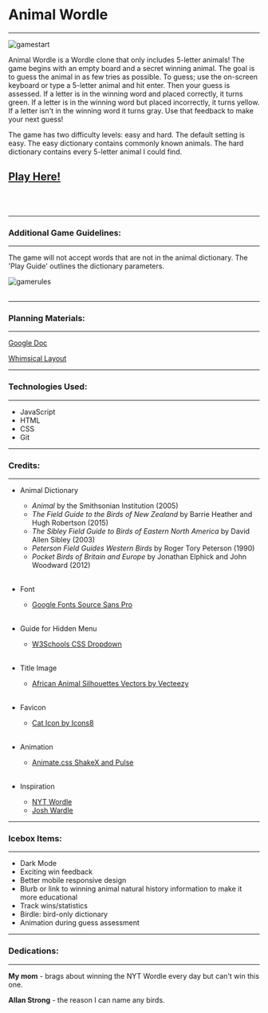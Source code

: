 # Animal Wordle
***
![gamestart](../assets/images/game-start-screenshot.png)

Animal Wordle is a Wordle clone that only includes 5-letter animals! The game begins with an empty board and a secret winning animal. The goal is to guess the animal in as few tries as possible. To guess; use the on-screen keyboard or type a 5-letter animal and hit enter. Then your guess is assessed. If a letter is in the winning word and placed correctly, it turns green. If a letter is in the winning word but placed incorrectly, it turns yellow. If a letter isn't in the winning word it turns gray. Use that feedback to make your next guess!

The game has two difficulty levels: easy and hard. The default setting is easy. The easy dictionary contains commonly known animals. The hard dictionary contains every 5-letter animal I could find.

## [Play Here!](https://animal-wordle.netlify.app/)
<br></br>

*** 
### Additional Game Guidelines:
---
 The game will not accept words that are not in the animal dictionary. The 'Play Guide' outlines the dictionary parameters.

![gamerules](../assets/images/game-rules.png)
<br></br>

*** 
### Planning Materials:
---
[Google Doc](https://docs.google.com/document/d/1nvmqQsvxhi2VuerHIz5UJXqBhCKOcDKmVDcbwoH9SsQ/edit?usp=sharing)

[Whimsical Layout](https://whimsical.com/animal-wordle-UWaS1nJQAhosM2B1yB4AGA)

***
### Technologies Used:
---
* JavaScript
* HTML
* CSS
* Git

***
### Credits:
---
* Animal Dictionary
  * _Animal_ by the Smithsonian Institution (2005)
  * _The Field Guide to the Birds of New Zealand_ by Barrie Heather and Hugh Robertson (2015)
  * _The Sibley Field Guide to Birds of Eastern North America_ by David Allen Sibley (2003)
  * _Peterson Field Guides Western Birds_ by Roger Tory Peterson (1990)
  * _Pocket Birds of Britain and Europe_ by Jonathan Elphick and John Woodward (2012)
<br></br>

* Font
  * [Google Fonts Source Sans Pro](https://fonts.google.com/specimen/Source+Sans+Pro?preview.text=animal%20wordle&preview.text_type=custom)
<br></br>

* Guide for Hidden Menu
  * [W3Schools CSS Dropdown](https://www.w3schools.com/howto/howto_css_dropdown.asp)
<br></br>

* Title Image
  * [African Animal Silhouettes Vectors by Vecteezy](https://www.vecteezy.com/free-vector/african-animal-silhouettes)
<br></br>

* Favicon
  * [Cat Icon by Icons8](https://icons8.com/icon/101706/cat)
<br></br>

* Animation
  * [Animate.css ShakeX and Pulse](https://animate.style/)
<br></br>

* Inspiration
  * [NYT Wordle](https://www.nytimes.com/games/wordle/index.html)
  * [Josh Wardle](https://en.wikipedia.org/wiki/Josh_Wardle)

***
### Icebox Items:
---
* Dark Mode
* Exciting win feedback
* Better mobile responsive design
* Blurb or link to winning animal natural history information to make it more educational
* Track wins/statistics
* Birdle: bird-only dictionary
* Animation during guess assessment
***
### Dedications:
---
**My mom** - brags about winning the NYT Wordle every day but can't win this one.

**Allan Strong** - the reason I can name any birds.

